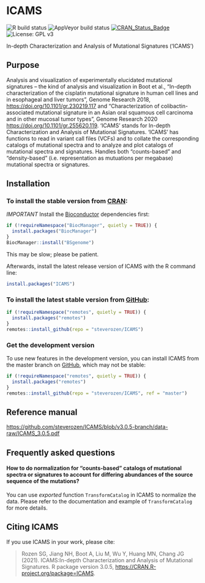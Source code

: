 
<!-- README.md is generated from README.Rmd. Please edit that file -->

# ICAMS

<!-- badges: start -->

![R build
status](https://github.com/steverozen/ICAMS/workflows/R-CMD-check/badge.svg)
![AppVeyor build
status](https://ci.appveyor.com/api/projects/status/github/steverozen/ICAMS?branch=master&svg=true)
[![CRAN_Status_Badge](http://www.r-pkg.org/badges/version/ICAMS)](https://cran.r-project.org/package=ICAMS)
![License: GPL v3](https://img.shields.io/badge/License-GPLv3-blue.svg)

<!-- badges: end -->

In-depth Characterization and Analysis of Mutational Signatures
(‘ICAMS’)

## Purpose

Analysis and visualization of experimentally elucidated mutational
signatures – the kind of analysis and visualization in Boot et al.,
“In-depth characterization of the cisplatin mutational signature in
human cell lines and in esophageal and liver tumors”, Genome Research
2018, <https://doi.org/10.1101/gr.230219.117> and “Characterization of
colibactin-associated mutational signature in an Asian oral squamous
cell carcinoma and in other mucosal tumor types”, Genome Research 2020
<https://doi.org/10.1101/gr.255620.119>. ‘ICAMS’ stands for In-depth
Characterization and Analysis of Mutational Signatures. ‘ICAMS’ has
functions to read in variant call files (VCFs) and to collate the
corresponding catalogs of mutational spectra and to analyze and plot
catalogs of mutational spectra and signatures. Handles both
“counts-based” and “density-based” (i.e. representation as mutuations
per megabase) mutational spectra or signatures.

## Installation

### To install the stable version from [CRAN](https://CRAN.R-project.org/package=ICAMS):

*IMPORTANT* Install the [Bioconductor](https://www.bioconductor.org/)
dependencies first:

``` r
if (!requireNamespace("BiocManager", quietly = TRUE)) {
  install.packages("BiocManager")
}
BiocManager::install("BSgenome")
```

This may be slow; please be patient.

Afterwards, install the latest release version of ICAMS with the R
command line:

``` r
install.packages("ICAMS")
```

### To install the latest stable version from [GitHub](https://github.com/steverozen/ICAMS):

``` r
if (!requireNamespace("remotes", quietly = TRUE)) {
  install.packages("remotes")
}
remotes::install_github(repo = "steverozen/ICAMS")
```

### Get the development version

To use new features in the development version, you can install ICAMS
from the master branch on
[GitHub](https://github.com/steverozen/ICAMS/tree/master), which may not
be stable:

``` r
if (!requireNamespace("remotes", quietly = TRUE)) {
  install.packages("remotes")
}
remotes::install_github(repo = "steverozen/ICAMS", ref = "master")
```

## Reference manual

<https://github.com/steverozen/ICAMS/blob/v3.0.5-branch/data-raw/ICAMS_3.0.5.pdf>

## Frequently asked questions

#### How to do normalization for “counts-based” catalogs of mutational spectra or signatures to account for differing abundances of the source sequence of the mutations?

You can use *exported* function `TransformCatalog` in ICAMS to normalize
the data. Please refer to the documentation and example of
`TransformCatalog` for more details.

## Citing ICAMS

If you use ICAMS in your work, please cite:

> Rozen SG, Jiang NH, Boot A, Liu M, Wu Y, Huang MN, Chang JG (2021).
> ICAMS:In-depth Characterization and Analysis of Mutational Signatures.
> R package version 3.0.5, <https://CRAN.R-project.org/package=ICAMS>.
